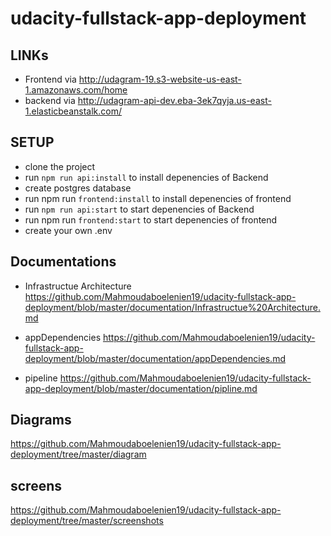 # udacity-fullstack-app-deployment


## LINKs 


- Frontend via http://udagram-19.s3-website-us-east-1.amazonaws.com/home
- backend via http://udagram-api-dev.eba-3ek7qyja.us-east-1.elasticbeanstalk.com/


## SETUP

- clone the project 
- run `npm run api:install` to  install depenencies of Backend
- create postgres database
- run npm run `frontend:install` to install depenencies of frontend
- run `npm run api:start` to  start depenencies of Backend
- run npm run `frontend:start` to start depenencies of frontend
- create your own .env


## Documentations

* Infrastructue Architecture
 https://github.com/Mahmoudaboelenien19/udacity-fullstack-app-deployment/blob/master/documentation/Infrastructue%20Architecture.md

* appDependencies
https://github.com/Mahmoudaboelenien19/udacity-fullstack-app-deployment/blob/master/documentation/appDependencies.md

* pipeline
https://github.com/Mahmoudaboelenien19/udacity-fullstack-app-deployment/blob/master/documentation/pipline.md


## Diagrams
https://github.com/Mahmoudaboelenien19/udacity-fullstack-app-deployment/tree/master/diagram

## screens 

https://github.com/Mahmoudaboelenien19/udacity-fullstack-app-deployment/tree/master/screenshots
